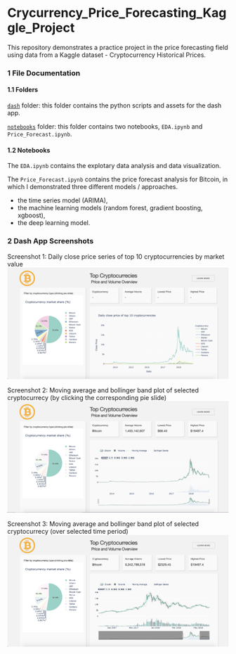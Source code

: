 # Crycurrency_Price_Forecasting_Kaggle_Project
This repository demonstrates a practice project in the price forecasting field using data from a Kaggle dataset - Cryptocurrency Historical Prices.

### 1 File Documentation

#### 1.1 Folders

[`dash`](https://github.com/lichunxiao9501/Crycurrency_Price_Forecasting_Kaggle_Project/tree/master/dash) folder: this folder contains the python scripts and assets for the dash app.

[`notebooks`](https://github.com/lichunxiao9501/Crycurrency_Price_Forecasting_Kaggle_Project/tree/master/notebooks) folder: this folder contains two notebooks, `EDA.ipynb` and `Price_Forecast.ipynb`.

#### 1.2 Notebooks

The `EDA.ipynb` contains the explotary data analysis and data visualization.

The `Price_Forecast.ipynb` contains the price forecast analysis for Bitcoin, in which I demonstrated three different models / approaches.
* the time series model (ARIMA), 
* the machine learning models (random forest, gradient boosting, xgboost), 
* the deep learning model. 


### 2 Dash App Screenshots

Screenshot 1: Daily close price series of top 10 cryptocurrencies by market value
![](https://github.com/lichunxiao9501/Crycurrency_Price_Forecasting_Kaggle_Project/blob/master/pics/screenshot1.png)

Screenshot 2: Moving average and bollinger band plot of selected cryptocurrecy (by clicking the corresponding pie slide)
![](https://github.com/lichunxiao9501/Crycurrency_Price_Forecasting_Kaggle_Project/blob/master/pics/screenshot2.png)

Screenshot 3: Moving average and bollinger band plot of selected cryptocurrecy (over selected time period)
![](https://github.com/lichunxiao9501/Crycurrency_Price_Forecasting_Kaggle_Project/blob/master/pics/screenshot3.png)
